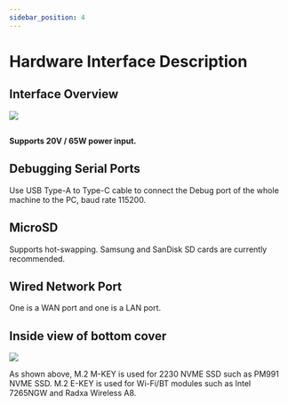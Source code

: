 ```yaml
---
sidebar_position: 4
---
```


# Hardware Interface Description

<!-- The following interfaces are deleted if they are not present, and added if there are interfaces that are not listed. -->

## Interface Overview

![](/img/airbox/radxa_fogwise_airbox.webp)

##

**Supports 20V / 65W power input.**

## Debugging Serial Ports

Use USB Type-A to Type-C cable to connect the Debug port of the whole machine to the PC, baud rate 115200.

## MicroSD

Supports hot-swapping. Samsung and SanDisk SD cards are currently recommended.

## Wired Network Port

One is a WAN port and one is a LAN port.

## Inside view of bottom cover

![](/img/airbox/mark_fogwise_airbox_02.webp)

As shown above, M.2 M-KEY is used for 2230 NVME SSD such as PM991 NVME SSD. M.2 E-KEY is used for Wi-Fi/BT modules such as Intel 7265NGW and Radxa Wireless A8.
